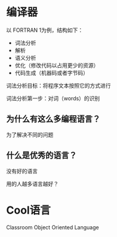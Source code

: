 # 编译器

以 FORTRAN 1为例，结构如下：

- 词法分析
- 解析
- 语义分析
- 优化（修改代码以占用更少的资源）
- 代码生成（机器码或者字节码）



词法分析目标：将程序文本按照它的方式进行

词法分析第一步：对词（words）的识别

## 为什么有这么多编程语言？

为了解决不同的问题

## 什么是优秀的语言？

没有好的语言

用的人越多语言越好？ 

# Cool语言

Classroom Object Oriented Language





